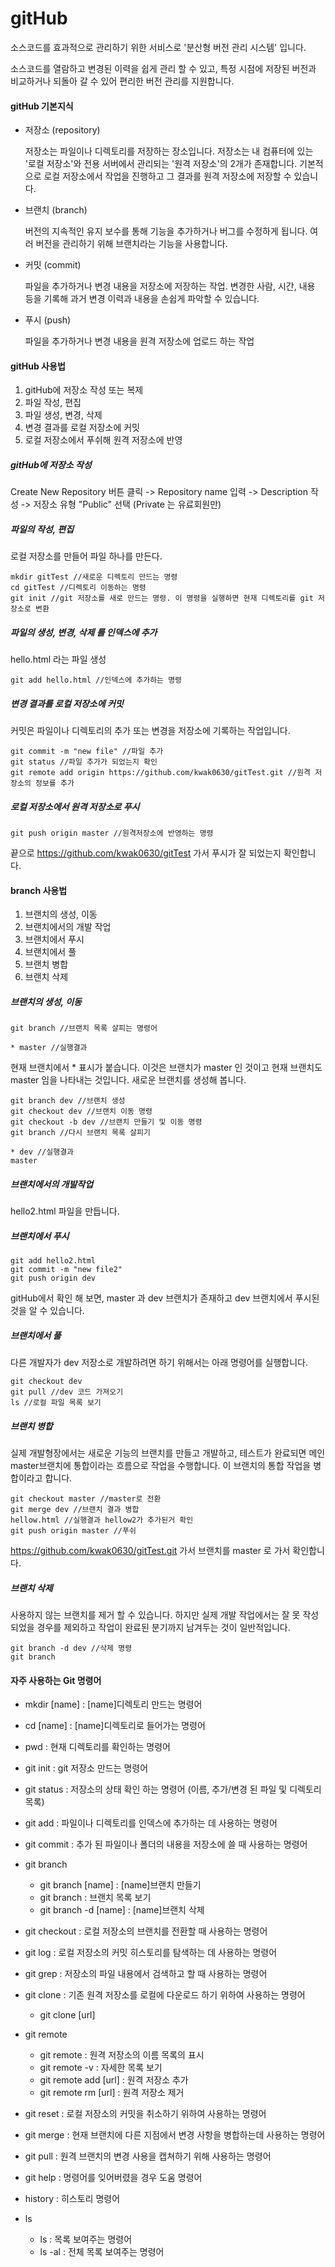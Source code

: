 # gitHub

소스코드를 효과적으로 관리하기 위한 서비스로 '분산형 버전 관리 시스템' 입니다.

소스코드를 열람하고 변경된 이력을 쉽게 관리 할 수 있고, 특정 시점에 저장된 버전과 비교하거나 되돌아 갈 수 있어 편리한 버전 관리를 지원합니다.

#### gitHub 기본지식

- 저장소 (repository)

  저장소는 파일이나 디렉토리를 저장하는 장소입니다. 저장소는 내 컴퓨터에 있는 '로컬 저장소'와 전용 서버에서 관리되는 '원격 저장소'의 2개가 존재합니다. 기본적으로 로컬 저장소에서 작업을 진행하고 그 결과를 원격 저장소에 저장할 수 있습니다.

- 브랜치 (branch)

  버전의 지속적인 유지 보수를 통해 기능을 추가하거나 버그를 수정하게 됩니다. 여러 버전을 관리하기 위해 브랜치라는 기능을 사용합니다.

- 커밋 (commit)

  파일을 추가하거나 변경 내용을 저장소에 저장하는 작업. 변경한 사람, 시간, 내용 등을 기록해 과거 변경 이력과 내용을 손쉽게 파악할 수 있습니다.

- 푸시 (push)

  파일을 추가하거나 변경 내용을 원격 저장소에 업로드 하는 작업



#### gitHub 사용법

1. gitHub에 저장소 작성 또는 복제
2. 파일 작성, 편집
3. 파일 생성, 변경, 삭제
4. 변경 결과를 로컬 저장소에 커밋
5. 로컬 저장소에서 푸쉬해 원격 저장소에 반영



##### gitHub에 저장소 작성

Create New Repository 버튼 클릭 -> Repository name 입력 -> Description 작성 -> 저장소 유형 "Public" 선택 (Private 는 유료회원만)



##### 파일의 작성, 편집

로컬 저장소를 만들어 파일 하나를 만든다.

```
mkdir gitTest //새로운 디렉토리 만드는 명령
cd gitTest //디렉토리 이동하는 명령
git init //git 저장소를 새로 만드는 명령. 이 명령을 실행하면 현재 디렉토리를 git 저장소로 변환
```



##### 파일의 생성, 변경, 삭제 를 인덱스에 추가 

hello.html 라는 파일 생성

```
git add hello.html //인덱스에 추가하는 명령
```



##### 변경 결과를 로컬 저장소에 커밋

 커밋은 파일이나 디렉토리의 추가 또는 변경을 저장소에 기록하는 작업입니다.

```
git commit -m "new file" //파일 추가
git status //파일 추가가 되었는지 확인
git remote add origin https://github.com/kwak0630/gitTest.git //원격 저장소의 정보를 추가
```



##### 로컬 저장소에서 원격 저장소로 푸시

```
git push origin master //원격저장소에 반영하는 명령
```

끝으로  https://github.com/kwak0630/gitTest 가서 푸시가 잘 되었는지 확인합니다.



#### branch 사용법

1. 브랜치의 생성, 이동
2. 브랜치에서의 개발 작업
3. 브랜치에서 푸시
4. 브랜치에서 풀
5. 브랜치 병합
6. 브랜치 삭제



##### 브랜치의 생성, 이동

```
git branch //브랜치 목록 살피는 명령어

* master //실행결과
```

현재 브랜치에서 * 표시가 붙습니다. 이것은 브랜치가 master 인 것이고 현재 브랜치도 master 임을 나타내는 것입니다. 새로운 브랜치를 생성해 봅니다.

```
git branch dev //브랜치 생성
git checkout dev //브랜치 이동 명령
git checkout -b dev //브랜치 만들기 및 이동 명령
git branch //다시 브랜치 목록 살피기

* dev //실행결과
master
```



##### 브랜치에서의 개발작업

hello2.html 파일을 만듭니다.



##### 브랜치에서 푸시

```
git add hello2.html
git commit -m "new file2"
git push origin dev
```

gitHub에서 확인 해 보면, master 과 dev 브랜치가 존재하고 dev 브랜치에서 푸시된 것을 알 수 있습니다.



##### 브랜치에서 풀

다른 개발자가 dev 저장소로 개발하려면 하기 위해서는 아래 명령어를 실행합니다.

```
git checkout dev
git pull //dev 코드 가져오기
ls //로컬 파일 목록 보기
```



##### 브랜치 병합

실제 개발형장에서는 새로운 기능의 브랜치를 만들고 개발하고, 테스트가 완료되면 메인 master브랜치에 통합이라는 흐름으로 작업을 수행합니다. 이 브랜치의 통합 작업을 병합이라고 합니다.

```
git checkout master //master로 전환
git merge dev //브랜치 결과 병합
hellow.html //실행결과 hellow2가 추가된거 확인
git push origin master //푸쉬
```

https://github.com/kwak0630/gitTest.git 가서 브랜치를 master 로 가서 확인합니다.



##### 브랜치 삭제

사용하지 않는 브랜치를 제거 할 수 있습니다. 하지만 실제 개발 작업에서는 잘 못 작성되었을 경우를 제외하고 작업이 완료된 분기까지 남겨두는 것이 일반적입니다.

```
git branch -d dev //삭제 명령
git branch
```



#### 자주 사용하는 Git 명령어

- mkdir [name] : [name]디렉토리 만드는 명령어

- cd [name] : [name]디렉토리로 들어가는 명령어

- pwd : 현재 디렉토리를 확인하는 명령어

  

- git init : git 저장소 만드는 명령어

- git status : 저장소의 상태 확인 하는 명령어 (이름, 추가/변경 된 파일 및 디렉토리 목록)

- git add : 파일이나 디렉토리를 인덱스에 추가하는 데 사용하는 명령어

- git commit : 추가 된 파일이나 폴더의 내용을 저장소에 쓸 때 사용하는 명령어

- git branch 
  - git branch [name] : [name]브랜치 만들기
  - git branch : 브랜치 목록 보기
  - git branch -d [name] : [name]브랜치 삭제
  
- git checkout : 로컬 저장소의 브랜치를 전환할 때 사용하는 명령어

- git log : 로컬 저장소의 커밋 히스토리를 탐색하는 데 사용하는 명령어

- git grep : 저장소의 파일 내용에서 검색하고 할 때 사용하는 명령어

- git clone : 기존 원격 저장소를 로컬에 다운로드 하기 위하여 사용하는 명령어
  
  - git clone [url]
  
- git remote 
  - git remote : 원격 저장소의 이름 목록의 표시
  - git remote -v  : 자세한 목록 보기
  - git remote add [url] : 원격 저장소 추가
  - git remote rm [url] : 원격 저장소 제거
  
- git reset : 로컬 저장소의 커밋을 취소하기 위하여 사용하는 명령어

- git merge : 현재 브랜치에 다른 지점에서 변경 사항을 병합하는데 사용하는 명령어 

- git pull : 원격 브랜치의 변경 사용을 캡쳐하기 위해 사용하는 명령어

- git help : 명령어를 잊어버렸을 경우 도움 명령어

- history : 히스토리 명령어

- ls

  - ls : 목록 보여주는 명령어
  - ls -al : 전체 목록 보여주는 명령어